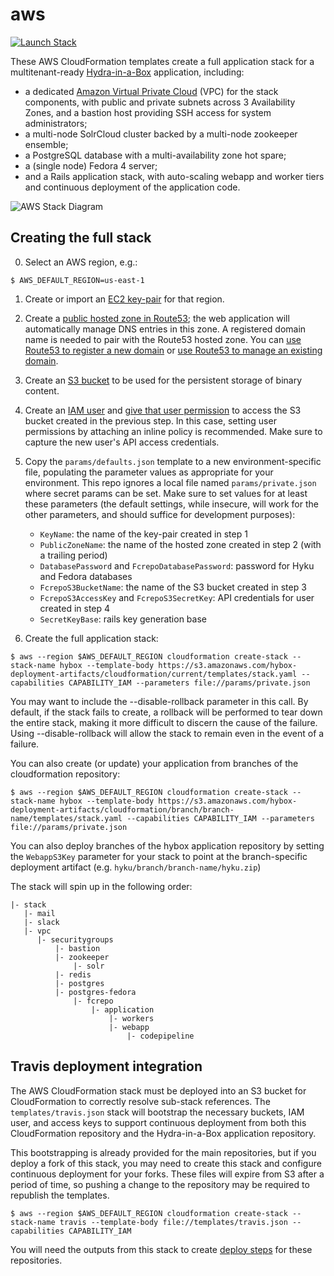 # aws

[![Launch Stack](https://s3.amazonaws.com/cloudformation-examples/cloudformation-launch-stack.png)](https://console.aws.amazon.com/cloudformation/home?region=us-east-1#/stacks/new?stackName=hybox&templateURL=https://s3.amazonaws.com/hybox-deployment-artifacts/cloudformation/current/templates/stack.json)

These AWS CloudFormation templates create a full application stack for a multitenant-ready  [Hydra-in-a-Box](https://github.com/projecthydra-labs/hyku) application, including:

  - a dedicated [Amazon Virtual Private Cloud](https://aws.amazon.com/vpc) (VPC) for the stack components, with public and private subnets across 3 Availability Zones, and a bastion host providing SSH access for system administrators;
  - a multi-node SolrCloud cluster backed by a multi-node zookeeper ensemble;
  - a PostgreSQL database with a multi-availability zone hot spare;
  - a (single node) Fedora 4 server;
  - and a Rails application stack, with auto-scaling webapp and worker tiers and continuous deployment of the application code.

![AWS Stack Diagram](https://cloud.githubusercontent.com/assets/111218/16077301/e8a0dc6c-32ef-11e6-80b4-e9e74c18973e.png)


## Creating the full stack

0. Select an AWS region, e.g.:

```
$ AWS_DEFAULT_REGION=us-east-1
```

1. Create or import an [EC2 key-pair](http://docs.aws.amazon.com/AWSEC2/latest/UserGuide/ec2-key-pairs.html) for that region.

2. Create a [public hosted zone in Route53](http://docs.aws.amazon.com/Route53/latest/DeveloperGuide/CreatingHostedZone.html); the web application will automatically manage DNS entries in this zone. A registered domain name is needed to pair with the Route53 hosted zone. You can [use Route53 to register a new domain](http://docs.aws.amazon.com/Route53/latest/DeveloperGuide/domain-register.html) or [use Route53 to manage an existing domain](http://docs.aws.amazon.com/Route53/latest/DeveloperGuide/MigratingDNS.html).

3. Create an [S3 bucket](http://docs.aws.amazon.com/AmazonS3/latest/user-guide/create-bucket.html) to be used for the persistent storage of binary content.

4. Create an [IAM user](http://docs.aws.amazon.com/IAM/latest/UserGuide/id_users_create.html) and [give that user permission](https://aws.amazon.com/blogs/security/writing-iam-policies-how-to-grant-access-to-an-amazon-s3-bucket/) to access the S3 bucket created in the previous step. In this case, setting user permissions by attaching an inline policy is recommended. Make sure to capture the new user's API access credentials.

5. Copy the `params/defaults.json` template to a new environment-specific file, populating the parameter values as appropriate for your environment. This repo ignores a local file named `params/private.json` where secret params can be set. Make sure to set values for at least these parameters (the default settings, while insecure, will work for the other parameters, and should suffice for development purposes):
   - `KeyName`: the name of the key-pair created in step 1
   - `PublicZoneName`: the name of the hosted zone created in step 2 (with a trailing period)
   - `DatabasePassword` and `FcrepoDatabasePassword`: password for Hyku and Fedora databases
   - `FcrepoS3BucketName`: the name of the S3 bucket created in step 3
   - `FcrepoS3AccessKey` and `FcrepoS3SecretKey`: API credentials for user created in step 4
   - `SecretKeyBase`: rails key generation base

6. Create the full application stack:

```console
$ aws --region $AWS_DEFAULT_REGION cloudformation create-stack --stack-name hybox --template-body https://s3.amazonaws.com/hybox-deployment-artifacts/cloudformation/current/templates/stack.yaml --capabilities CAPABILITY_IAM --parameters file://params/private.json
```

You may want to include the --disable-rollback parameter in this call. By default, if the stack fails to create, a rollback will be performed to tear down the entire stack, making it more difficult to discern the cause of the failure. Using --disable-rollback will allow the stack to remain even in the event of a failure.

You can also create (or update) your application from branches of the cloudformation repository:

```console
$ aws --region $AWS_DEFAULT_REGION cloudformation create-stack --stack-name hybox --template-body https://s3.amazonaws.com/hybox-deployment-artifacts/cloudformation/branch/branch-name/templates/stack.yaml --capabilities CAPABILITY_IAM --parameters file://params/private.json
```

You can also deploy branches of the hybox application repository by setting the `WebappS3Key` parameter for your stack to point at the branch-specific deployment artifact (e.g. `hyku/branch/branch-name/hyku.zip`)

The stack will spin up in the following order:

```console
|- stack
   |- mail
   |- slack
   |- vpc
      |- securitygroups
          |- bastion
          |- zookeeper
              |- solr
          |- redis
          |- postgres
          |- postgres-fedora
              |- fcrepo
                  |- application
                      |- workers
                      |- webapp
                          |- codepipeline

```

## Travis deployment integration

The AWS CloudFormation stack must be deployed into an S3 bucket for CloudFormation to correctly resolve sub-stack references. The `templates/travis.json` stack will bootstrap the necessary buckets, IAM user, and access keys to support continuous deployment from both this CloudFormation repository and the Hydra-in-a-Box application repository.

This bootstrapping is already provided for the main repositories, but if you deploy a fork of this stack, you may need to create this stack and configure continuous deployment for your forks. These files will expire from S3 after a period of time, so pushing a change to the repository may be required to republish the templates.

```console
$ aws --region $AWS_DEFAULT_REGION cloudformation create-stack --stack-name travis --template-body file://templates/travis.json --capabilities CAPABILITY_IAM
```

You will need the outputs from this stack to create [deploy steps](https://docs.travis-ci.com/user/deployment/s3 ) for these repositories.
